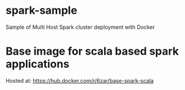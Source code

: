 # spark-sample

Sample of Multi Host Spark cluster deployment with Docker

# Base image for scala based spark applications

Hosted at: https://hub.docker.com/r/6zar/base-spark-scala
